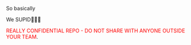 So basically 










































We SUPID🥶🥶🥶

<span style="color:red">REALLY CONFIDENTIAL REPO - DO NOT SHARE WITH ANYONE OUTSIDE YOUR TEAM</span>.
